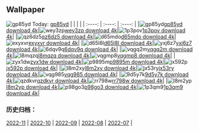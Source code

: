 ## Wallpaper
![gp85yd](https://w.wallhaven.cc/full/gp/wallhaven-gp85yd.png) Today: [gp85yd](https://th.wallhaven.cc/small/gp/gp85yd.jpg)
|      |      |      |
| :----: | :----: | :----: |
|![gp85yd](https://th.wallhaven.cc/small/gp/gp85yd.jpg)[gp85yd download 4k](https://wallhaven.cc/w/gp85yd)|![wey3zp](https://th.wallhaven.cc/small/we/wey3zp.jpg)[wey3zp download 4k](https://wallhaven.cc/w/wey3zp)|![1p3pov](https://th.wallhaven.cc/small/1p/1p3pov.jpg)[1p3pov download 4k](https://wallhaven.cc/w/1p3pov)|
|![qz6dz5](https://th.wallhaven.cc/small/qz/qz6dz5.jpg)[qz6dz5 download 4k](https://wallhaven.cc/w/qz6dz5)|![d65mdo](https://th.wallhaven.cc/small/d6/d65mdo.jpg)[d65mdo download 4k](https://wallhaven.cc/w/d65mdo)|![exyxvr](https://th.wallhaven.cc/small/ex/exyxvr.jpg)[exyxvr download 4k](https://wallhaven.cc/w/exyxvr)|
|![d65l8l](https://th.wallhaven.cc/small/d6/d65l8l.jpg)[d65l8l download 4k](https://wallhaven.cc/w/d65l8l)|![yxj6z7](https://th.wallhaven.cc/small/yx/yxj6z7.jpg)[yxj6z7 download 4k](https://wallhaven.cc/w/yxj6z7)|![6dqv9q](https://th.wallhaven.cc/small/6d/6dqv9q.jpg)[6dqv9q download 4k](https://wallhaven.cc/w/6dqv9q)|
|![vqgq2m](https://th.wallhaven.cc/small/vq/vqgq2m.jpg)[vqgq2m download 4k](https://wallhaven.cc/w/vqgq2m)|![l8mqzq](https://th.wallhaven.cc/small/l8/l8mqzq.jpg)[l8mqzq download 4k](https://wallhaven.cc/w/l8mqzq)|![vqgmp8](https://th.wallhaven.cc/small/vq/vqgmp8.jpg)[vqgmp8 download 4k](https://wallhaven.cc/w/vqgmp8)|
|![zyx1dw](https://th.wallhaven.cc/small/zy/zyx1dw.jpg)[zyx1dw download 4k](https://wallhaven.cc/w/zyx1dw)|![p9895m](https://th.wallhaven.cc/small/p9/p9895m.jpg)[p9895m download 4k](https://wallhaven.cc/w/p9895m)|![jx592p](https://th.wallhaven.cc/small/jx/jx592p.jpg)[jx592p download 4k](https://wallhaven.cc/w/jx592p)|
|![l8m2xy](https://th.wallhaven.cc/small/l8/l8m2xy.jpg)[l8m2xy download 4k](https://wallhaven.cc/w/l8m2xy)|![jx53ry](https://th.wallhaven.cc/small/jx/jx53ry.jpg)[jx53ry download 4k](https://wallhaven.cc/w/jx53ry)|![vqg985](https://th.wallhaven.cc/small/vq/vqg985.jpg)[vqg985 download 4k](https://wallhaven.cc/w/vqg985)|
|![9d5y7k](https://th.wallhaven.cc/small/9d/9d5y7k.jpg)[9d5y7k download 4k](https://wallhaven.cc/w/9d5y7k)|![qzdkvr](https://th.wallhaven.cc/small/qz/qzdkvr.jpg)[qzdkvr download 4k](https://wallhaven.cc/w/qzdkvr)|![rr798w](https://th.wallhaven.cc/small/rr/rr798w.jpg)[rr798w download 4k](https://wallhaven.cc/w/rr798w)|
|![l8m2yp](https://th.wallhaven.cc/small/l8/l8m2yp.jpg)[l8m2yp download 4k](https://wallhaven.cc/w/l8m2yp)|![p98go3](https://th.wallhaven.cc/small/p9/p98go3.jpg)[p98go3 download 4k](https://wallhaven.cc/w/p98go3)|![1p3qm9](https://th.wallhaven.cc/small/1p/1p3qm9.jpg)[1p3qm9 download 4k](https://wallhaven.cc/w/1p3qm9)|

### 历史归档：
[2022-11](https://github.com/april-projects/april-wallpaper/tree/main/picture/2022-11/) | [2022-10](https://github.com/april-projects/april-wallpaper/tree/main/picture/2022-10/) | [2022-09](https://github.com/april-projects/april-wallpaper/tree/main/picture/2022-09/) | [2022-08](https://github.com/april-projects/april-wallpaper/tree/main/picture/2022-08/) | [2022-07](https://github.com/april-projects/april-wallpaper/tree/main/picture/2022-07/) | 